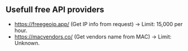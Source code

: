 ## Usefull free API providers

* https://freegeoip.app/ (Get IP info from request) -> Limit: 15,000 per hour.
* https://macvendors.co/ (Get vendors name from MAC) -> Limit: Unknown.
